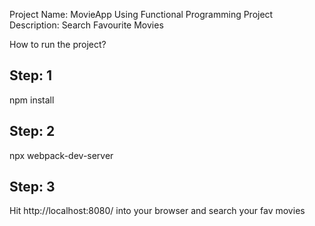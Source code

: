 
Project Name: MovieApp Using Functional Programming
Project Description: Search Favourite Movies

How to run the project?

Step: 1
-------

npm install

Step: 2
--------

npx webpack-dev-server

Step: 3
-------

Hit http://localhost:8080/ into your browser and search your fav movies
